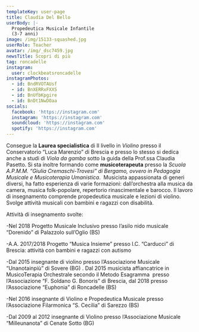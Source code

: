 ```yaml
---
templateKey: user-page
title: Claudia Del Bello
userBody: |-
  Propedeutica Musicale Infantile 
  (3-7 anni)
image: /img/15133-squashed.jpg
userRole: Teacher
avatar: /img/_dsc7459.jpg
newsTitle: Scopri di più
tag: roncadelle
instagram:
  user: clockbeatsroncadelle
instagramPhotos:
  - id: BndRVOTAUsf
  - id: BnXERRxFXXS
  - id: BnUfbKpgire
  - id: BnDt1NwDOaa
socials:
  facebook: 'https://instagram.com'
  instagram: 'https://instagram.com'
  soundcloud: 'https://instagram.com'
  spotify: 'https://instagram.com'
---
```

Consegue la **Laurea specialistica** di II livello in _Violino_ presso il Conservatorio “Luca Marenzio” di Brescia e presso lo stesso si dedica anche a studi di _Viola da gamba_ sotto la guida della Prof.ssa Claudia Pasetto.  Si sta inoltre formando come **musicoterapeuta** presso la _Scuola A.P.M.M. “Giulia Cremaschi-Trovesi” di Bergamo, ovvero in Pedagogia Musicale e Musicoterapia Umanistica_.  Musicista appassionata di generi diversi, ha fatto esperienza di varie formazioni: dall’orchestra alla musica da camera, musica folk-popolare, repertorio rinascimentale e barocco. Il lavoro di insegnamento comprende propedeutica musicale e lezioni di violino. Svolge attività musicali con bambini e ragazzi con disabilità. 

Attività di insegnamento svolte:

\-Nel 2018 Progetto Musicale Inclusivo presso l’asilo nido musicale “Dorenido” di Palazzolo sull’Oglio (BS) 

\-A.A. 2017/2018 Progetto “Musica Insieme” presso I.C. “Carducci” di Brescia: attività con bambini e ragazzi con autismo 

\-Dal 2015 insegnante di violino presso l’Associazione Musicale “Unanotainpiù” di Sovere (BG) . Dal 2015 musicista affiancatrice in MusicoTerapia Orchestrale secondo il Metodo Esagramma  presso l’Associazione “F. Soldano G. Bonoris” di Brescia, dal 2018 presso l’Associazione “Euphonia” di Roncadelle (BS) 

\-Nel 2016 insegnante di Violino e Propedeutica Musicale presso l’Associazione Filarmonica “S. Cecilia” di Sarezzo (BS)

\-Dal 2009 al 2012 insegnante di Violino presso l’Associazione Musicale “Milleunanota” di Cenate Sotto (BG)
